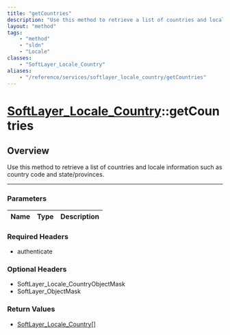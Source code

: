 ```yaml
---
title: "getCountries"
description: "Use this method to retrieve a list of countries and locale information such as country code and state/provinces."
layout: "method"
tags:
    - "method"
    - "sldn"
    - "Locale"
classes:
    - "SoftLayer_Locale_Country"
aliases:
    - "/reference/services/softlayer_locale_country/getCountries"
---
```

# [SoftLayer_Locale_Country](/reference/services/SoftLayer_Locale_Country)::getCountries





## Overview 
Use this method to retrieve a list of countries and locale information such as country code and state/provinces. 

-----

### Parameters 
|Name | Type | Description |
| --- | --- | --- |


### Required Headers
* authenticate


### Optional Headers
* SoftLayer_Locale_CountryObjectMask
* SoftLayer_ObjectMask

### Return Values
* <a href='/reference/datatypes/SoftLayer_Locale_Country'>SoftLayer_Locale_Country[] </a>




